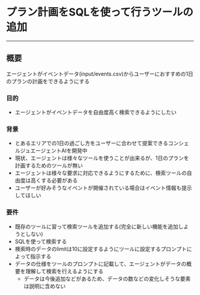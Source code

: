 # プラン計画をSQLを使って行うツールの追加

---

## 概要
エージェントがイベントデータ(input/events.csv)からユーザーにおすすめの1日のプランの計画をできるようにする

### 目的
- エージェントがイベントデータを自由度高く検索できるようにしたい

### 背景
- とあるエリアでの1日の過ごし方をユーザーに合わせて提案できるコンシェルジュエージェントAIを開発中
- 現状、エージェントは様々なツールを使うことが出来るが、1日のプランを計画するためのツールが無い
- エージェントは様々な要求に対応できるようにするために、検索ツールの自由度は高くする必要がある
- ユーザーが好みそうなイベントが開催されている場合はイベント情報も提示してほしい

### 要件
- 既存のツールに習って検索ツールを追加する(完全に新しい機能を追加しようとしない)
- SQLを使って検索する
- 検索時のデータのlimitは10に設定するようにツールに設定するプロンプトによって指示する
- データの仕様をツールのプロンプトに記載して、エージェントがデータの概要を理解して検索を行えるようにする
  - データは今後追加などがあるため、データの数などの変化しそうな要素は説明に含めない
